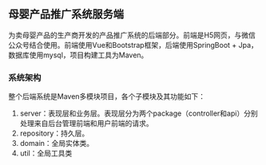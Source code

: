 ## 母婴产品推广系统服务端

为卖母婴产品的生产商开发的产品推广系统的后端部分。前端是H5网页，与微信公众号结合使用。前端使用Vue和Bootstrap框架，后端使用SpringBoot + Jpa，数据库使用mysql，项目构建工具为Maven。

### 系统架构

整个后端系统是Maven多模块项目，各个子模块及其功能如下：

1. server：表现层和业务层。表现层分为两个package（controller和api）分别处理来自后台管理前端和用户前端的请求。
2. repository：持久层。
3. domain：全局实体类。
4. util：全局工具类